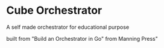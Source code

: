 # Cube Orchestrator

A self made orchestrator for educational purpose

built from "Build an Orchestrator in Go" from Manning Press"

